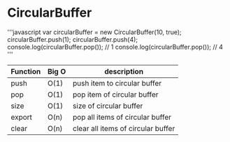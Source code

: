 # CircularBuffer

'''javascript
var circularBuffer = new CircularBuffer(10, true);
circularBuffer.push(1);
circularBuffer.push(4);
console.log(circularBuffer.pop()); // 1
console.log(circularBuffer.pop()); // 4
'''

Function | Big O | description
---------|-------|------------
push | O(1)| push item to circular buffer
pop | O(1) | pop item of circular buffer
size | O(1) | size of circular buffer
export | O(n) | pop all items of circular buffer
clear | O(n) | clear all items of circular buffer